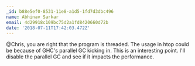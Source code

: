 ```yaml
---
_id: b88e5ef0-8531-11e8-a1d5-1fd7d3dbc496
name: Abhinav Sarkar
email: 4d29918c109bc75d2a1fd8420660d72b
date: '2018-07-11T17:42:03.472Z'
---
```

@Chris, you are right that the program is threaded. The usage in htop could be because of GHC's parallel GC kicking in. This is an interesting point. I'll disable the parallel GC and see if it impacts the performance.
